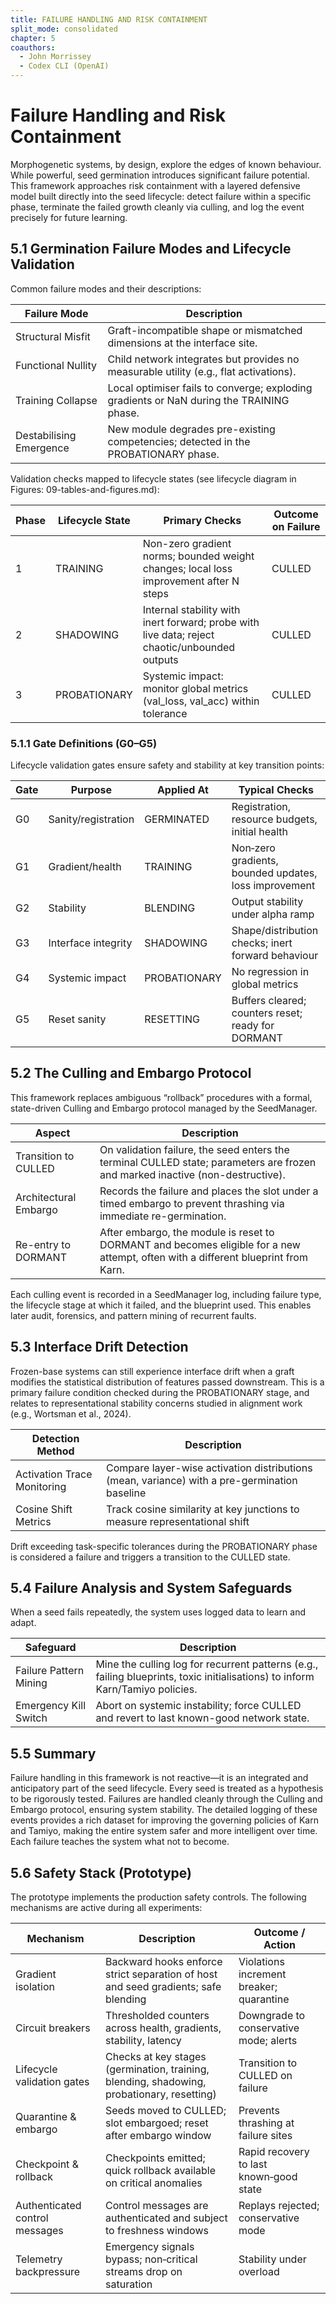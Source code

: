 ```yaml
---
title: FAILURE HANDLING AND RISK CONTAINMENT
split_mode: consolidated
chapter: 5
coauthors:
  - John Morrissey
  - Codex CLI (OpenAI)
---
```


# Failure Handling and Risk Containment
Morphogenetic systems, by design, explore the edges of known behaviour. While powerful, seed germination introduces significant failure potential. This framework approaches risk containment with a layered defensive model built directly into the seed lifecycle: detect failure within a specific phase, terminate the failed growth cleanly via culling, and log the event precisely for future learning.
## 5.1 Germination Failure Modes and Lifecycle Validation
Common failure modes and their descriptions:

| Failure Mode           | Description                                                                                  |
|------------------------|----------------------------------------------------------------------------------------------|
| Structural Misfit      | Graft-incompatible shape or mismatched dimensions at the interface site.                     |
| Functional Nullity     | Child network integrates but provides no measurable utility (e.g., flat activations).        |
| Training Collapse      | Local optimiser fails to converge; exploding gradients or NaN during the TRAINING phase.     |
| Destabilising Emergence| New module degrades pre-existing competencies; detected in the PROBATIONARY phase.           |

Validation checks mapped to lifecycle states (see lifecycle diagram in Figures: 09-tables-and-figures.md):

| Phase  | Lifecycle State | Primary Checks                                                                                           | Outcome on Failure |
|--------|------------------|---------------------------------------------------------------------------------------------------------|--------------------|
| 1      | TRAINING         | Non-zero gradient norms; bounded weight changes; local loss improvement after N steps                   | CULLED             |
| 2      | SHADOWING        | Internal stability with inert forward; probe with live data; reject chaotic/unbounded outputs           | CULLED             |
| 3      | PROBATIONARY     | Systemic impact: monitor global metrics (val_loss, val_acc) within tolerance                           | CULLED             |

### 5.1.1 Gate Definitions (G0–G5)
Lifecycle validation gates ensure safety and stability at key transition points:

| Gate | Purpose                   | Applied At            | Typical Checks                                      |
|------|---------------------------|-----------------------|-----------------------------------------------------|
| G0   | Sanity/registration       | GERMINATED           | Registration, resource budgets, initial health      |
| G1   | Gradient/health           | TRAINING             | Non‑zero gradients, bounded updates, loss improvement |
| G2   | Stability                  | BLENDING             | Output stability under alpha ramp                   |
| G3   | Interface integrity        | SHADOWING            | Shape/distribution checks; inert forward behaviour  |
| G4   | Systemic impact            | PROBATIONARY         | No regression in global metrics                     |
| G5   | Reset sanity               | RESETTING            | Buffers cleared; counters reset; ready for DORMANT  |
## 5.2 The Culling and Embargo Protocol
This framework replaces ambiguous “rollback” procedures with a formal, state-driven Culling and Embargo protocol managed by the SeedManager.

| Aspect                    | Description                                                                                                                       |
|---------------------------|-----------------------------------------------------------------------------------------------------------------------------------|
| Transition to CULLED      | On validation failure, the seed enters the terminal CULLED state; parameters are frozen and marked inactive (non-destructive).     |
| Architectural Embargo     | Records the failure and places the slot under a timed embargo to prevent thrashing via immediate re-germination.                   |
| Re-entry to DORMANT       | After embargo, the module is reset to DORMANT and becomes eligible for a new attempt, often with a different blueprint from Karn.  |
Each culling event is recorded in a SeedManager log, including failure type, the lifecycle stage at which it failed, and the blueprint used. This enables later audit, forensics, and pattern mining of recurrent faults.
## 5.3 Interface Drift Detection
Frozen-base systems can still experience interface drift when a graft modifies the statistical distribution of features passed downstream. This is a primary failure condition checked during the PROBATIONARY stage, and relates to representational stability concerns studied in alignment work (e.g., Wortsman et al., 2024).

| Detection Method              | Description                                                                                 |
|------------------------------|---------------------------------------------------------------------------------------------|
| Activation Trace Monitoring  | Compare layer-wise activation distributions (mean, variance) with a pre-germination baseline |
| Cosine Shift Metrics         | Track cosine similarity at key junctions to measure representational shift                  |
Drift exceeding task-specific tolerances during the PROBATIONARY phase is considered a failure and triggers a transition to the CULLED state.
## 5.4 Failure Analysis and System Safeguards
When a seed fails repeatedly, the system uses logged data to learn and adapt.

| Safeguard               | Description                                                                                                                   |
|-------------------------|-------------------------------------------------------------------------------------------------------------------------------|
| Failure Pattern Mining  | Mine the culling log for recurrent patterns (e.g., failing blueprints, toxic initialisations) to inform Karn/Tamiyo policies. |
| Emergency Kill Switch   | Abort on systemic instability; force CULLED and revert to last known-good network state.                                      |
## 5.5 Summary
Failure handling in this framework is not reactive—it is an integrated and anticipatory part of the seed lifecycle. Every seed is treated as a hypothesis to be rigorously tested. Failures are handled cleanly through the Culling and Embargo protocol, ensuring system stability. The detailed logging of these events provides a rich dataset for improving the governing policies of Karn and Tamiyo, making the entire system safer and more intelligent over time. Each failure teaches the system what not to become.

## 5.6 Safety Stack (Prototype)
The prototype implements the production safety controls. The following mechanisms are active during all experiments:

| Mechanism                       | Description                                                                                   | Outcome / Action                         |
|---------------------------------|-----------------------------------------------------------------------------------------------|------------------------------------------|
| Gradient isolation              | Backward hooks enforce strict separation of host and seed gradients; safe blending            | Violations increment breaker; quarantine |
| Circuit breakers                | Thresholded counters across health, gradients, stability, latency                            | Downgrade to conservative mode; alerts   |
| Lifecycle validation gates      | Checks at key stages (germination, training, blending, shadowing, probationary, resetting)   | Transition to CULLED on failure          |
| Quarantine & embargo            | Seeds moved to CULLED; slot embargoed; reset after embargo window                            | Prevents thrashing at failure sites      |
| Checkpoint & rollback           | Checkpoints emitted; quick rollback available on critical anomalies                           | Rapid recovery to last known‑good state  |
| Authenticated control messages  | Control messages are authenticated and subject to freshness windows                           | Replays rejected; conservative mode      |
| Telemetry backpressure          | Emergency signals bypass; non‑critical streams drop on saturation                             | Stability under overload                 |
